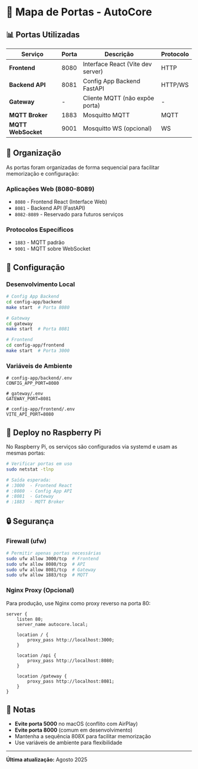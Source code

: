 # 🔌 Mapa de Portas - AutoCore

## 📊 Portas Utilizadas

| Serviço | Porta | Descrição | Protocolo |
|---------|-------|-----------|-----------|
| **Frontend** | 8080 | Interface React (Vite dev server) | HTTP |
| **Backend API** | 8081 | Config App Backend FastAPI | HTTP/WS |
| **Gateway** | - | Cliente MQTT (não expõe porta) | - |
| **MQTT Broker** | 1883 | Mosquitto MQTT | MQTT |
| **MQTT WebSocket** | 9001 | Mosquitto WS (opcional) | WS |

## 🎯 Organização

As portas foram organizadas de forma sequencial para facilitar memorização e configuração:

### Aplicações Web (8080-8089)
- `8080` - Frontend React (Interface Web)
- `8081` - Backend API (FastAPI)
- `8082-8089` - Reservado para futuros serviços


### Protocolos Específicos
- `1883` - MQTT padrão
- `9001` - MQTT sobre WebSocket

## 🔧 Configuração

### Desenvolvimento Local

```bash
# Config App Backend
cd config-app/backend
make start  # Porta 8080

# Gateway
cd gateway
make start  # Porta 8081

# Frontend
cd config-app/frontend
make start  # Porta 3000
```

### Variáveis de Ambiente

```env
# config-app/backend/.env
CONFIG_APP_PORT=8080

# gateway/.env
GATEWAY_PORT=8081

# config-app/frontend/.env
VITE_API_PORT=8080
```

## 🚀 Deploy no Raspberry Pi

No Raspberry Pi, os serviços são configurados via systemd e usam as mesmas portas:

```bash
# Verificar portas em uso
sudo netstat -tlnp

# Saída esperada:
# :3000  - Frontend React
# :8080  - Config App API
# :8081  - Gateway
# :1883  - MQTT Broker
```

## 🔒 Segurança

### Firewall (ufw)

```bash
# Permitir apenas portas necessárias
sudo ufw allow 3000/tcp  # Frontend
sudo ufw allow 8080/tcp  # API
sudo ufw allow 8081/tcp  # Gateway
sudo ufw allow 1883/tcp  # MQTT
```

### Nginx Proxy (Opcional)

Para produção, use Nginx como proxy reverso na porta 80:

```nginx
server {
    listen 80;
    server_name autocore.local;

    location / {
        proxy_pass http://localhost:3000;
    }

    location /api {
        proxy_pass http://localhost:8080;
    }

    location /gateway {
        proxy_pass http://localhost:8081;
    }
}
```

## 📝 Notas

- **Evite porta 5000** no macOS (conflito com AirPlay)
- **Evite porta 8000** (comum em desenvolvimento)
- Mantenha a sequência 808X para facilitar memorização
- Use variáveis de ambiente para flexibilidade

---

**Última atualização:** Agosto 2025